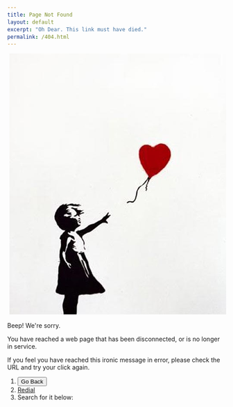 ```yaml
---
title: Page Not Found
layout: default
excerpt: "Oh Dear. This link must have died."
permalink: /404.html
---
```


<img src="/img/banksyheart.jpg" alt="Banksy heart" align="laft" hspace="5">

Beep! We're sorry. 

You have reached a web page that has been disconnected, or is no longer in service. 

If you feel you have reached this ironic message in error, please check the URL and try your click again.

1. <button onclick="goBack()">Go Back</button>
2. [Redial](keithbuhler.com)
3. Search for it below:

<script type="text/javascript">
  var GOOG_FIXURL_LANG = 'en';
  var GOOG_FIXURL_SITE = '{{ site.url }}'
</script>
<script type="text/javascript"
  src="//linkhelp.clients.google.com/tbproxy/lh/wm/fixurl.js">
</script>

<script>
function goBack() {
    window.history.back();
}
</script>


